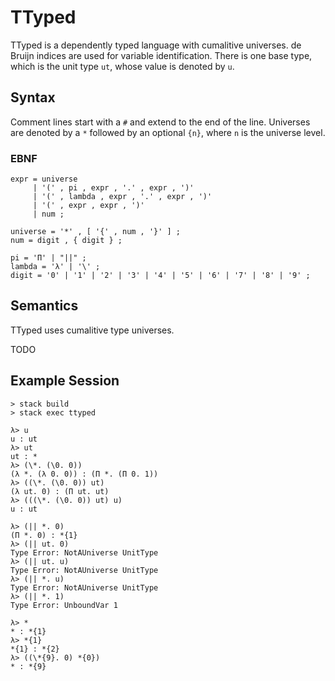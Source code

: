 
# TTyped

TTyped is a dependently typed language with cumalitive universes. de Bruijn
indices are used for variable identification. There is one base type, which is
the unit type `ut`, whose value is denoted by `u`.

## Syntax

Comment lines start with a `#` and extend to the end of the line. Universes are
denoted by a `*` followed by an optional `{n}`, where `n` is the universe level.

### EBNF

```
expr = universe
     | '(' , pi , expr , '.' , expr , ')'
     | '(' , lambda , expr , '.' , expr , ')'
     | '(' , expr , expr , ')'
     | num ;

universe = '*' , [ '{' , num , '}' ] ;
num = digit , { digit } ;

pi = 'Π' | "||" ;
lambda = 'λ' | '\' ;
digit = '0' | '1' | '2' | '3' | '4' | '5' | '6' | '7' | '8' | '9' ;
```

## Semantics

TTyped uses cumalitive type universes.

TODO

## Example Session

```
> stack build
> stack exec ttyped

λ> u
u : ut
λ> ut
ut : *
λ> (\*. (\0. 0))
(λ *. (λ 0. 0)) : (Π *. (Π 0. 1))
λ> ((\*. (\0. 0)) ut)
(λ ut. 0) : (Π ut. ut)
λ> (((\*. (\0. 0)) ut) u)
u : ut

λ> (|| *. 0)
(Π *. 0) : *{1}
λ> (|| ut. 0)
Type Error: NotAUniverse UnitType
λ> (|| ut. u)
Type Error: NotAUniverse UnitType
λ> (|| *. u)
Type Error: NotAUniverse UnitType
λ> (|| *. 1)
Type Error: UnboundVar 1

λ> *
* : *{1}
λ> *{1}
*{1} : *{2}
λ> ((\*{9}. 0) *{0})
* : *{9}
```
